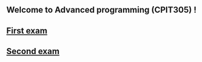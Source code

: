 ## Welcome to Advanced programming (CPIT305) !


## [**First exam**](FirstExam.md)

## [**Second exam**](SecondExam.md)

